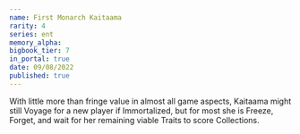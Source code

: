 ```yaml
---
name: First Monarch Kaitaama
rarity: 4
series: ent
memory_alpha:
bigbook_tier: 7
in_portal: true
date: 09/08/2022
published: true
---
```


With little more than fringe value in almost all game aspects, Kaitaama might still Voyage for a new player if Immortalized, but for most she is Freeze, Forget, and wait for her remaining viable Traits to score Collections.
